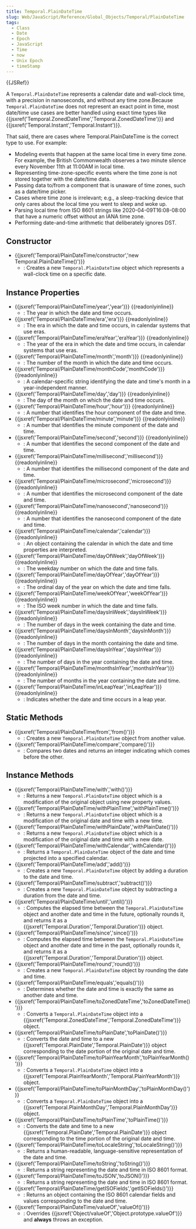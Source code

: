 ```yaml
---
title: Temporal.PlainDateTime
slug: Web/JavaScript/Reference/Global_Objects/Temporal/PlainDateTime
tags:
  - Class
  - Date
  - Epoch
  - JavaScript
  - Time
  - now
  - Unix Epoch
  - timeStamp
---
```

{{JSRef}}

A `Temporal.PlainDateTime` represents a calendar date and wall-clock time, with
a precision in nanoseconds, and without any time zone.Because
`Temporal.PlainDateTime` does not represent an exact point in time, most
date/time use cases are better handled using exact time types like
{{jsxref('Temporal.ZonedDateTime','Temporal.ZonedDateTime')}}
and {{jsxref('Temporal.Instant','Temporal.Instant')}}.

That said, there are cases where Temporal.PlainDateTime is the correct type to
use. For example:

- Modeling events that happen at the same local time in every time zone. For
  example, the British Commonwealth observes a two minute silence every November
  11th at 11:00AM in local time.
- Representing time-zone-specific events where the time zone is not stored
  together with the date/time data.
- Passing data to/from a component that is unaware of time zones, such as a
  date/time picker.
- Cases where time zone is irrelevant; e.g., a sleep-tracking device that only
  cares about the local time you went to sleep and woke up.
- Parsing local time from ISO 8601 strings like 2020-04-09T16:08-08:00 that have
  a numeric offset without an IANA time zone.
- Performing date-and-time arithmetic that deliberately ignores DST.

## Constructor

- {{jsxref('Temporal/PlainDateTime/constructor','new Temporal.PlainDateTime()')}}
  - : Creates a new `Temporal.PlainDateTime` object which represents a
    wall-clock time on a specific date.

## Instance Properties

- {{jsxref('Temporal/PlainDateTime/year','year')}}
  {{readonlyinline}}
  - : The year in which the date and time occurs.
- {{jsxref('Temporal/PlainDateTime/era','era')}}
  {{readonlyinline}}
  - : The era in which the date and time occurs, in calendar systems that use
    eras.
- {{jsxref('Temporal/PlainDateTime/eraYear','eraYear')}}
  {{readonlyinline}}
  - : The year of the era in which the date and time occurs, in calendar systems
    that use eras.
- {{jsxref('Temporal/PlainDateTime/month','month')}}
  {{readonlyinline}}
  - : The number of the month in which the date and time occurs.
- {{jsxref('Temporal/PlainDateTime/monthCode','monthCode')}}
  {{readonlyinline}}
  - : A calendar-specific string identifying the date and time's month in a
    year-independent manner.
- {{jsxref('Temporal/PlainDateTime/day','day')}}
  {{readonlyinline}}
  - : The day of the month on which the date and time occurs.
- {{jsxref('Temporal/PlainDateTime/hour','hour')}}
  {{readonlyinline}}
  - : A number that identifies the hour component of the date and time.
- {{jsxref('Temporal/PlainDateTime/minute','minute')}}
  {{readonlyinline}}
  - : A number that identifies the minute component of the date and time.
- {{jsxref('Temporal/PlainDateTime/second','second')}}
  {{readonlyinline}}
  - : A number that identifies the second component of the date and time.
- {{jsxref('Temporal/PlainDateTime/millisecond','millisecond')}}
  {{readonlyinline}}
  - : A number that identifies the millisecond component of the date and time.
- {{jsxref('Temporal/PlainDateTime/microsecond','microsecond')}}
  {{readonlyinline}}
  - : A number that identifies the microsecond component of the date and time.
- {{jsxref('Temporal/PlainDateTime/nanosecond','nanosecond')}}
  {{readonlyinline}}
  - : A number that identifies the nanosecond component of the date and time.
- {{jsxref('Temporal/PlainDateTime/calendar','calendar')}}
  {{readonlyinline}}
  - : An object containing the calendar in which the date and time properties
    are interpreted.
- {{jsxref('Temporal/PlainDateTime/dayOfWeek','dayOfWeek')}}
  {{readonlyinline}}
  - : The weekday number on which the date and time falls.
- {{jsxref('Temporal/PlainDateTime/dayOfYear','dayOfYear')}}
  {{readonlyinline}}
  - : The ordinal day of the year on which the date and time falls.
- {{jsxref('Temporal/PlainDateTime/weekOfYear','weekOfYear')}}
  {{readonlyinline}}
  - : The ISO week number in which the date and time falls.
- {{jsxref('Temporal/PlainDateTime/daysInWeek','daysInWeek')}}
  {{readonlyinline}}
  - : The number of days in the week containing the date and time.
- {{jsxref('Temporal/PlainDateTime/daysInMonth','daysInMonth')}}
  {{readonlyinline}}
  - : The number of days in the month containing the date and time.
- {{jsxref('Temporal/PlainDateTime/daysInYear','daysInYear')}}
  {{readonlyinline}}
  - : The number of days in the year containing the date and time.
- {{jsxref('Temporal/PlainDateTime/monthsInYear','monthsInYear')}}
  {{readonlyinline}}
  - : The number of months in the year containing the date and time.
- {{jsxref('Temporal/PlainDateTime/inLeapYear','inLeapYear')}}
  {{readonlyinline}}
  - : Indicates whether the date and time occurs in a leap year.

## Static Methods

- {{jsxref('Temporal/PlainDateTime/from','from()')}}
  - : Creates a new `Temporal.PlainDateTime` object from another value.
- {{jsxref('Temporal/PlainDateTime/compare','compare()')}}
  - : Compares two dates and returns an integer indicating which comes before
    the other.

## Instance Methods

- {{jsxref('Temporal/PlainDateTime/with','with()')}}
  - : Returns a new `Temporal.PlainDateTime` object which is a modification of
    the original object using new property values.
- {{jsxref('Temporal/PlainDateTime/withPlainTime','withPlainTime()')}}
  - : Returns a new `Temporal.PlainDateTime` object which is a modification of
    the original date and time with a new time.
- {{jsxref('Temporal/PlainDateTime/withPlainDate','withPlainDate()')}}
  - : Returns a new `Temporal.PlainDateTime` object which is a modification of
    the original date and time with a new date.
- {{jsxref('Temporal/PlainDateTime/withCalendar','withCalendar()')}}
  - : Returns a `Temporal.PlainDateTime` object of the date and time projected
    into a specified calendar.
- {{jsxref('Temporal/PlainDateTime/add','add()')}}
  - : Creates a new `Temporal.PlainDateTime` object by adding a duration to the
    date and time.
- {{jsxref('Temporal/PlainDateTime/subtract','subtract()')}}
  - : Creates a new `Temporal.PlainDateTime` object by subtracting a duration
    from the date and time.
- {{jsxref('Temporal/PlainDateTime/until','until()')}}
  - : Computes the elapsed time between the `Temporal.PlainDateTime` object and
    another date and time in the future, optionally rounds it, and returns it as
    a {{jsxref('Temporal.Duration','Temporal.Duration')}}
    object.
- {{jsxref('Temporal/PlainDateTime/since','since()')}}
  - : Computes the elapsed time between the `Temporal.PlainDateTime` object and
    another date and time in the past, optionally rounds it, and returns it as a
    {{jsxref('Temporal.Duration','Temporal.Duration')}} object.
- {{jsxref('Temporal/PlainDateTime/round','round()')}}
  - : Creates a new `Temporal.PlainDateTime` object by rounding the date and
    time.
- {{jsxref('Temporal/PlainDateTime/equals','equals()')}}
  - : Determines whether the date and time is exactly the same as another date
    and time.
- {{jsxref('Temporal/PlainDateTime/toZonedDateTime','toZonedDateTime()')}}
  - : Converts a `Temporal.PlainDateTime` object into a
    {{jsxref('Temporal.ZonedDateTime','Temporal.ZonedDateTime')}}
    object.
- {{jsxref('Temporal/PlainDateTime/toPlainDate','toPlainDate()')}}
  - : Converts the date and time to a new
    {{jsxref('Temporal.PlainDate','Temporal.PlainDate')}}
    object corresponding to the date portion of the original date and time.
- {{jsxref('Temporal/PlainDateTime/toPlainYearMonth','toPlainYearMonth()')}}
  - : Converts a `Temporal.PlainDateTime` object into a
    {{jsxref('Temporal.PlainYearMonth','Temporal.PlainYearMonth')}}
    object.
- {{jsxref('Temporal/PlainDateTime/toPlainMonthDay','toPlainMonthDay()')}}
  - : Converts a `Temporal.PlainDateTime` object into a
    {{jsxref('Temporal.PlainMonthDay','Temporal.PlainMonthDay')}}
    object.
- {{jsxref('Temporal/PlainDateTime/toPlainTime','toPlainTime()')}}
  - : Converts the date and time to a new
    {{jsxref('Temporal.PlainDate','Temporal.PlainDate')}}
    object corresponding to the time portion of the original date and time.
- {{jsxref('Temporal/PlainDateTime/toLocaleString','toLocaleString()')}}
  - : Returns a human-readable, language-sensitive representation of the date
    and time.
- {{jsxref('Temporal/PlainDateTime/toString','toString()')}}
  - : Returns a string representing the date and time in ISO 8601 format.
- {{jsxref('Temporal/PlainDateTime/toJSON','toJSON()')}}
  - : Returns a string representing the date and time in ISO 8601 format.
- {{jsxref('Temporal/PlainDateTime/getISOFields','getISOFields()')}}
  - : Returns an object containing the ISO 8601 calendar fields and values
    corresponding to the date and time.
- {{jsxref('Temporal/PlainDateTime/valueOf','valueOf()')}}
  - : Overrides
    {{jsxref('Object/valueOf','Object.prototype.valueOf')}} and
    **always** throws an exception.
